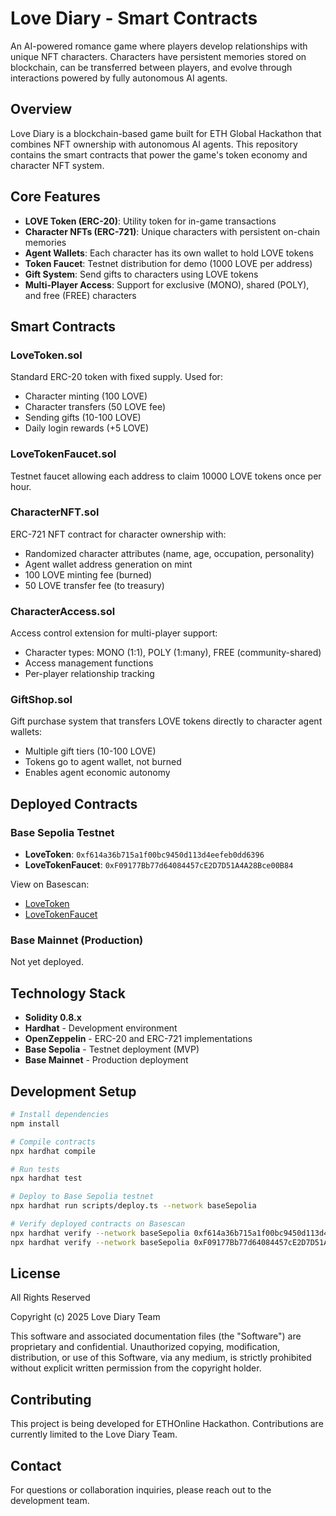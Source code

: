 # Love Diary - Smart Contracts

An AI-powered romance game where players develop relationships with unique NFT characters. Characters have persistent memories stored on blockchain, can be transferred between players, and evolve through interactions powered by fully autonomous AI agents.

## Overview

Love Diary is a blockchain-based game built for ETH Global Hackathon that combines NFT ownership with autonomous AI agents. This repository contains the smart contracts that power the game's token economy and character NFT system.

## Core Features

- **LOVE Token (ERC-20)**: Utility token for in-game transactions
- **Character NFTs (ERC-721)**: Unique characters with persistent on-chain memories
- **Agent Wallets**: Each character has its own wallet to hold LOVE tokens
- **Token Faucet**: Testnet distribution for demo (1000 LOVE per address)
- **Gift System**: Send gifts to characters using LOVE tokens
- **Multi-Player Access**: Support for exclusive (MONO), shared (POLY), and free (FREE) characters

## Smart Contracts

### LoveToken.sol
Standard ERC-20 token with fixed supply. Used for:
- Character minting (100 LOVE)
- Character transfers (50 LOVE fee)
- Sending gifts (10-100 LOVE)
- Daily login rewards (+5 LOVE)

### LoveTokenFaucet.sol
Testnet faucet allowing each address to claim 10000 LOVE tokens once per hour.

### CharacterNFT.sol
ERC-721 NFT contract for character ownership with:
- Randomized character attributes (name, age, occupation, personality)
- Agent wallet address generation on mint
- 100 LOVE minting fee (burned)
- 50 LOVE transfer fee (to treasury)

### CharacterAccess.sol
Access control extension for multi-player support:
- Character types: MONO (1:1), POLY (1:many), FREE (community-shared)
- Access management functions
- Per-player relationship tracking

### GiftShop.sol
Gift purchase system that transfers LOVE tokens directly to character agent wallets:
- Multiple gift tiers (10-100 LOVE)
- Tokens go to agent wallet, not burned
- Enables agent economic autonomy

## Deployed Contracts

### Base Sepolia Testnet

- **LoveToken**: `0xf614a36b715a1f00bc9450d113d4eefeb0dd6396`
- **LoveTokenFaucet**: `0xF09177Bb77d64084457cE2D7D51A4A28Bce00B84`

View on Basescan:
- [LoveToken](https://sepolia.basescan.org/address/0xf614a36b715a1f00bc9450d113d4eefeb0dd6396)
- [LoveTokenFaucet](https://sepolia.basescan.org/address/0xF09177Bb77d64084457cE2D7D51A4A28Bce00B84)

### Base Mainnet (Production)

Not yet deployed.

## Technology Stack

- **Solidity 0.8.x**
- **Hardhat** - Development environment
- **OpenZeppelin** - ERC-20 and ERC-721 implementations
- **Base Sepolia** - Testnet deployment (MVP)
- **Base Mainnet** - Production deployment

## Development Setup

```bash
# Install dependencies
npm install

# Compile contracts
npx hardhat compile

# Run tests
npx hardhat test

# Deploy to Base Sepolia testnet
npx hardhat run scripts/deploy.ts --network baseSepolia

# Verify deployed contracts on Basescan
npx hardhat verify --network baseSepolia 0xf614a36b715a1f00bc9450d113d4eefeb0dd6396
npx hardhat verify --network baseSepolia 0xF09177Bb77d64084457cE2D7D51A4A28Bce00B84 0xf614a36b715a1f00bc9450d113d4eefeb0dd6396
```

## License

All Rights Reserved

Copyright (c) 2025 Love Diary Team

This software and associated documentation files (the "Software") are proprietary and confidential. Unauthorized copying, modification, distribution, or use of this Software, via any medium, is strictly prohibited without explicit written permission from the copyright holder.

## Contributing

This project is being developed for ETHOnline Hackathon. Contributions are currently limited to the Love Diary Team.

## Contact

For questions or collaboration inquiries, please reach out to the development team.
